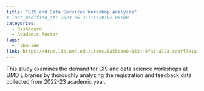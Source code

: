 ```yaml
---
title: "GIS and Data Services Workshop Analysis"
# last_modified_at: 2023-06-27T16:20:02-05:00
categories:
  - Dashboard
  - Academic Poster
tags:
  - LibGuide
link: https://drum.lib.umd.edu/items/8a55cae0-0434-4fa3-a72a-ce9ff7e1a7da
---
```

This study examines the demand for GIS and data science workshops at UMD Libraries by thoroughly analyzing the registration and feedback data collected from 2022-23 academic year.

<!-- This theme supports **link posts**, made famous by John Gruber. To use, just add `link: http://url-you-want-linked` to the post's YAML front matter and you're done. -->

<!-- > And this is how a quote looks. -->

<!-- Some [link](#) can also be shown. -->